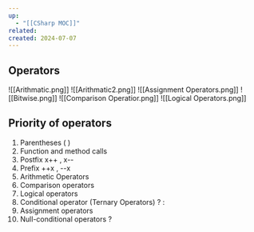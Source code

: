 ```yaml
---
up:
  - "[[CSharp MOC]]"
related: 
created: 2024-07-07
---
```

## Operators

![[Arithmatic.png]]
![[Arithmatic2.png]]
![[Assignment Operators.png]]
![[Bitwise.png]]
![[Comparison Operatior.png]]
![[Logical Operators.png]]
## Priority of operators
1. Parentheses   ( ) 
2. Function and method calls
3. Postfix     x++ , x--
4. Prefix       ++x , --x
5. Arithmetic Operators
6. Comparison operators
7. Logical operators
8. Conditional operator  (Ternary Operators)  ?    :
9. Assignment operators
10. Null-conditional operators    ?
